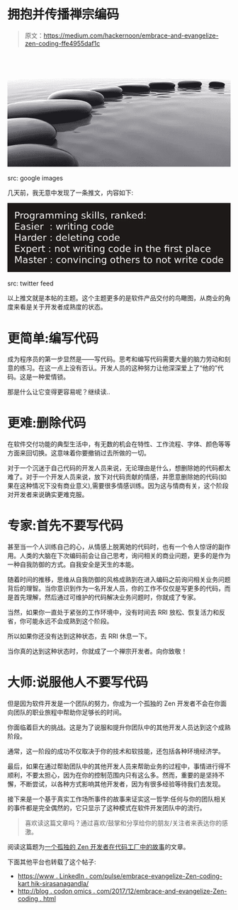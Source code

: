 # 拥抱并传播禅宗编码

> 原文：<https://medium.com/hackernoon/embrace-and-evangelize-zen-coding-ffe4955daf1c>

![](img/327ffa1b86f2acb6e833e79986c1de87.png)

src: google images

几天前，我无意中发现了一条推文，内容如下:

![](img/42b164bc5971f53c09efeda320d64cfe.png)

src: twitter feed

以上推文就是本帖的主题。这个主题更多的是软件产品交付的鸟瞰图，从商业的角度来看是关于开发者成熟度的状态。

# 更简单:编写代码

成为程序员的第一步显然是——写代码。思考和编写代码需要大量的脑力劳动和刻意的练习。在这一点上没有否认。开发人员的这种努力让他深深爱上了“他的”代码。这是一种爱情锁。

那是什么让它变得更容易呢？继续读..

# 更难:删除代码

在软件交付功能的典型生活中，有无数的机会在特性、工作流程、字体、颜色等等方面来回切换。这意味着你要撤销过去所做的一切。

对于一个沉迷于自己代码的开发人员来说，无论理由是什么，想删除她的代码都太难了。对于一个开发人员来说，放下对代码贡献的情感，并愿意删除她的代码(如果在这种情况下没有商业意义),需要很多情感训练。因为这与情商有关，这个阶段对开发者来说确实更难克服。

# 专家:首先不要写代码

甚至当一个人训练自己的心，从情感上脱离她的代码时，也有一个令人惊讶的副作用。人类的大脑在下次编码前会让自己思考，询问相关的商业问题，更多的是作为一种自我防御的方式。自我安全是天生的本能。

随着时间的推移，思维从自我防御的风格成熟到在进入编码之前询问相关业务问题背后的理智。当你意识到作为一名开发人员，你的工作不仅仅是写更多的代码，而是首先理解，然后通过可维护的代码解决业务问题时，你就成了专家。

当然，如果你一直处于紧张的工作环境中，没有时间去 RRI 放松、恢复活力和反省，你可能永远不会成熟到这个阶段。

所以如果你还没有达到这种状态，去 RRI 休息一下。

当你真的达到这种状态时，你就成了一个禅宗开发者。向你致敬！

# 大师:说服他人不要写代码

但是因为软件开发是一个团队的努力，你成为一个孤独的 Zen 开发者不会在你面向团队的职业旅程中帮助你足够长的时间。

你面临着巨大的挑战。这是为了说服和提升你团队中的其他开发人员达到这个成熟阶段。

通常，这一阶段的成功不仅取决于你的技术和软技能，还包括各种环境经济学。

最后，如果在通过帮助团队中的其他开发人员来帮助业务的过程中，事情进行得不顺利，不要太担心，因为在你的控制范围内只有这么多。然而，重要的是坚持不懈，不断尝试，以各种方式影响其他开发者，因为有很多经验等待我们去发现。

接下来是一个基于真实工作场所事件的故事来证实这一哲学:任何与你的团队相关的事件都是完全偶然的，它只显示了这种模式在软件开发团队中的流行。

> 喜欢读这篇文章吗？通过喜欢/鼓掌和分享给你的朋友/关注者来表达你的感激。

阅读这篇题为[一个孤独的 Zen 开发者在代码工厂中的故事](/@codonomics/a-tale-of-a-lone-zen-developer-among-code-factories-618134e68221)的文章。

下面其他平台也转载了这个帖子:

*   [https://www . LinkedIn . com/pulse/embrace-evangelize-Zen-coding-kart hik-sirasanagandla/](https://www.linkedin.com/pulse/embrace-evangelize-zen-coding-karthik-sirasanagandla/)
*   [http://blog . codon omics . com/2017/12/embrace-and-evangelize-Zen-coding . html](http://blog.codonomics.com/2017/12/embrace-and-evangelize-zen-coding.html)